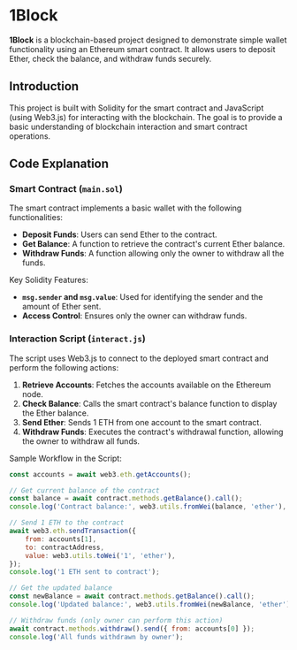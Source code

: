 # 1Block

**1Block** is a blockchain-based project designed to demonstrate simple wallet functionality using an Ethereum smart contract. It allows users to deposit Ether, check the balance, and withdraw funds securely.

## Introduction

This project is built with Solidity for the smart contract and JavaScript (using Web3.js) for interacting with the blockchain. The goal is to provide a basic understanding of blockchain interaction and smart contract operations.

## Code Explanation

### Smart Contract (`main.sol`)

The smart contract implements a basic wallet with the following functionalities:
- **Deposit Funds**: Users can send Ether to the contract.
- **Get Balance**: A function to retrieve the contract's current Ether balance.
- **Withdraw Funds**: A function allowing only the owner to withdraw all the funds.

Key Solidity Features:
- **`msg.sender` and `msg.value`**: Used for identifying the sender and the amount of Ether sent.
- **Access Control**: Ensures only the owner can withdraw funds.

### Interaction Script (`interact.js`)

The script uses Web3.js to connect to the deployed smart contract and perform the following actions:
1. **Retrieve Accounts**: Fetches the accounts available on the Ethereum node.
2. **Check Balance**: Calls the smart contract's balance function to display the Ether balance.
3. **Send Ether**: Sends 1 ETH from one account to the smart contract.
4. **Withdraw Funds**: Executes the contract's withdrawal function, allowing the owner to withdraw all funds.

Sample Workflow in the Script:
```javascript
const accounts = await web3.eth.getAccounts();

// Get current balance of the contract
const balance = await contract.methods.getBalance().call();
console.log('Contract balance:', web3.utils.fromWei(balance, 'ether'), 'ETH');

// Send 1 ETH to the contract
await web3.eth.sendTransaction({
    from: accounts[1],
    to: contractAddress,
    value: web3.utils.toWei('1', 'ether'),
});
console.log('1 ETH sent to contract');

// Get the updated balance
const newBalance = await contract.methods.getBalance().call();
console.log('Updated balance:', web3.utils.fromWei(newBalance, 'ether'), 'ETH');

// Withdraw funds (only owner can perform this action)
await contract.methods.withdraw().send({ from: accounts[0] });
console.log('All funds withdrawn by owner');
